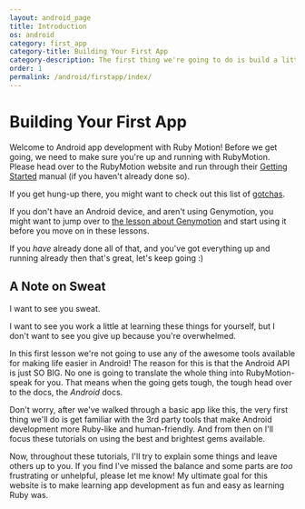 ```yaml
---
layout: android_page
title: Introduction
os: android
category: first_app
category-title: Building Your First App
category-description: The first thing we're going to do is build a little app in Android. If you're new to it all, this is the place to start!
order: 1
permalink: /android/firstapp/index/
---
```


# Building Your First App

Welcome to Android app development with Ruby Motion!
Before we get going,
we need to make sure you're up and running with RubyMotion. Please head over
to the RubyMotion website and run through their [Getting Started](http://www.rubymotion.com/developers/guides/manuals/android/getting-started/) manual (if you haven't already done so).

If you get hung-up there, you might want to check out this list of [gotchas](https://gist.github.com/alxjrvs/4b73771294ea25feb2f7).

If you don't have an Android device, and aren't using Genymotion, you might want to jump over to [the lesson about Genymotion](http://kcerb.github.io/fruit-robot/android/toolbox/genymotion/) and start using it before you move on in these lessons.

If you *have* already done all of that, and you've got everything up and running already then that's great, let's keep going :)

## A Note on Sweat

I want to see you sweat.

I want to see you work a little at learning these things for yourself, but I don't want to see you give up because you're overwhelmed.

In this first lesson we're not going to use any of the awesome tools available for making life easier in Android! The reason for this is that the Android API is just SO BIG. No one is going to translate the whole thing into RubyMotion-speak for you. That means when the going gets tough, the tough head over to the docs, the *Android* docs.

Don't worry, after we've walked through a basic app like this, the very first thing we'll do is get familiar with the 3rd party tools that make Android development more Ruby-like and human-friendly. And from then on I'll focus these tutorials on using the best and brightest gems available.

Now, throughout these tutorials, I'll try to explain some things and leave others up to you. If you find I've missed the balance
and some parts are *too* frustrating or unhelpful, please let me know! My ultimate goal for this website is to make learning app development as fun and easy as learning Ruby was.
